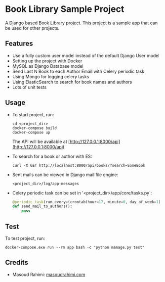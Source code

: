 # Book Library Sample Project

A Django based Book Library project.
This project is a sample app that can be used for other projects.

## Features

* Use a fully custom user model instead of the default Django User model
* Setting up the project with Docker
* MySQL as Django Database model
* Send Last N Book to each Author Email with Celery periodic task
* Using Mongo for logging celery tasks
* Using ElasticSearch to search for book names and authors
* Lots of unit tests

## Usage

* To start project, run:

    ```shell
    cd <project_dir>
    docker-compose build
    docker-compose up
    ```

    The API will be available at [http://127.0.0.1:8000/api](http://127.0.0.1:8000/api)

* To search for a book or author with ES:

    ```shell
    curl -X GET http://localhost:8000/api/books/?search=SomeBook
    ```

* Sent mails can be viewed in Django mail file engine:

  ```shell
  <project_dir>/log/app-messages
  ```

* Celery periodic task can be set in '<project_dir>/app/core/tasks.py`:

  ```python
  @periodic_task(run_every=(crontab(hour=17, minute=0, day_of_week=1)), name="send_mail_to_authors", ignore_result=True)
  def send_mail_to_authors():
      pass
  ```

## Test

To test project, run:

```shell
docker-compose.exe run --rm app bash -c "python manage.py test"
```

## Credits

* Masoud Rahimi: [masoudrahimi.com](http://masoudrahimi.com)

